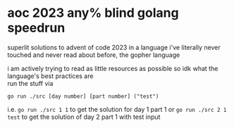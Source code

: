 # aoc 2023 any% blind golang speedrun
superlit solutions to advent of code 2023 in a language i've literally never touched and never read about before, the gopher language

i am actively trying to read as little resources as possible so idk what the language's best practices are  
run the stuff via
```
go run ./src [day number] [part number] ("test")
```
i.e. `go run ./src 1 1` to get the solution for day 1 part 1 or `go run ./src 2 1 test` to get the solution of day 2 part 1 with test input